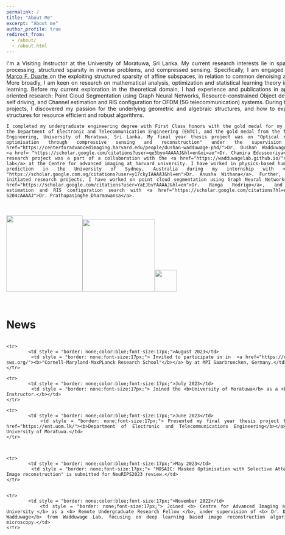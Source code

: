 ```yaml
---
permalink: /
title: "About Me"
excerpt: "About me"
author_profile: true
redirect_from: 
  - /about/
  - /about.html
---
```

<div style="text-align: justify; width: 800px">
I'm a Visiting Instructor at the University of Moratuwa, Sri Lanka. 
My current research interests lie in sparse signal processing, structured sparsity in inverse problems, and compressed sensing. Specifically, I am engaged with <a href="https://scholar.google.com/citations?hl=en&user=xplw9-gAAAAJ">Prof. Marco F. Duarte </a> on the exploiting structured sparsity of affine subspaces, in relation to common denoising algorithms. More broadly, I am keen on research on mathematical analysis, optimization and statistical learning theory in machine learning. Before my current exploration in the theoretical domain, I had experience and publications in application-oriented research: Point Cloud Segmentation using Graph Neural Networks, Resource-constrained Object detection for self driving, and Channel estimation and RIS configuration for OFDM (5G telecommunication) systems. During these prior projects, I discovered my passion for the underlying geometric and algebraic structures, and how to exploit these structures for resource efficient and robust algorithms.


	I completed my undergraduate engineering degree with First Class honors with the gold medal for my cohort at the Department of Electronic and Telecommunication Engineering (ENTC), and the gold medal from the faculty of Engineering, University of Moratuwa, Sri Lanka. My final year thesis project was on "Optical microscopy optimisation through compressive sensing and reconstruction" under the supervision of <a href="https://centerforadvancedimaging.harvard.edu/people/dushan-wadduwage-phd/">Dr. Dushan Wadduwage</a> and <a href= "https://scholar.google.com/citations?user=qe5byo4AAAAJ&hl=en&oi=ao">Dr. Chamira Edussooriya</a>. This research project was a part of a collaboration with the <a href="https://wadduwagelab.github.io/">Wadduwage lab</a> at the Centre for advanced imaging at harvard university. I have worked in physics-based human motion prediction in the University of Sydney, Australia during my internship with <a href= "https://scholar.google.com.sg/citations?user=y17ckyIAAAAJ&hl=en">Dr. Anusha Withana</a>. Further, as self-initiated research projects, I have worked on point cloud segmentation using Graph Neural Networks with <a href="https://scholar.google.com/citations?user=YaEJbvYAAAAJ&hl=en">Dr. Ranga Rodrigo</a>, and Channel estimation and RIS configuration search with <a href="https://scholar.google.com/citations?hl=en&user=4-S204cAAAAJ">Dr. Prathapasinghe Dharmawansa</a>. 


<p>&nbsp;</p> 



<img src="https://user-images.githubusercontent.com/52663918/191789543-7665c2c0-e6e9-4f45-8a2e-5d08b2ec1d9b.png" width="200"/><img src="https://user-images.githubusercontent.com/52663918/191795634-4a692100-ee24-4f25-8e81-40c87c4c4fe0.png" width="190"/><img src="https://user-images.githubusercontent.com/52663918/191805216-ddcac48d-142f-40a4-ace5-cd1f8cb9f004.jpg" width="57"/>



<p>&nbsp;</p>

News
====
	
 <div style="height: 500px; overflow: auto; w![237149619_2041424849347732_202933668616898933_n](https://user-images.githubusercontent.com/52663918/191795591-3ad8e2d3-7254-4906-87ea-c6bbe6165087.png)
idth: 800px;">
   <table style = "border: none;width: 100%">
	<colgroup>
       		<col span="1" style="width: 20%;">
       		<col span="1" style="width: 80%;">
    	</colgroup>

     	

	<tr>
    		<td style = "border: none;color:blue;font-size:17px;">August 2023</td>
    		<td style = "border: none;font-size:17px;"> Invited to participate in in  <a href="https://cmmrs.mpi-sws.org/"><b>"Cornell-Maryland-MaxPLanck Research School"</b></a> by at MPI Saarbruecken, Germany.</td> 	
	</tr>

 	<tr>
    		<td style = "border: none;color:blue;font-size:17px;">July 2023</td>
    		<td style = "border: none;font-size:17px;"> Joined the <b>University of Moratuwa</b> as a <b>Visiting Instructor.</b></td> 	
	</tr>
    
	<tr>
    		<td style = "border: none;color:blue;font-size:17px;">June 2023</td>
    		<td style = "border: none;font-size:17px;"> Presented my final year thesis project to the <a href="https://ent.uom.lk/"><b>Department of Electronic and Telecommunications Engineering</b></a> at the University of Moratuwa.</td> 	
	</tr>


    
	<tr>
    		<td style = "border: none;color:blue;font-size:17px;">May 2023</td>
    		<td style = "border: none;font-size:17px;"> "MOSAIC: Masked Optimisation with Selective Attention for Image reconstruction" is submitted for NeuRIPS2023 review.</td> 	
	</tr>  
 
	
 	<tr>
    		<td style = "border: none;color:blue;font-size:17px;">November 2022</td>
    		<td style = "border: none;font-size:17px;"> Joined <b> Centre for Advanced Imaging at Harvard University </b> as a <b> Remote Undergraduate Research Fellow </b>, under supervision of <b> Dr. Dushan. N. Wadduwage</b> from Wadduwage Lab, focusing on deep learning based image reconstruction algorithms for microscopy.</td> 	
	</tr>	


	<tr>
    		<td style = "border: none;color:blue;font-size:17px;">January 2022</td>
    		<td style = "border: none;font-size:17px;"> co-authored paper: <a href="https://www.computer.org/csdl/proceedings-article/icpr/2022/09956238/1IHpg8unl4c"><b>HPGNN: Hierarchical Point GNN for Outdoor Point Cloud processing</b></a> accepted at <b>ICPR 2022.</b></td> 	
	</tr>

    
	<tr>
    		<td style = "border: none;color:blue;font-size:17px;">December 2021</td>
    		<td style = "border: none;font-size:17px;"> Joined the School of Computer Science, <b>University of Sydney</b> as a <b>Research Intern.</b></td> 	
	</tr>
	   
	   
	   
	
	<tr>
    		<td style = "border: none;color:blue;font-size:17px;">July 2021</td>
    		<td style = "border: none;font-size:17px;"> Virtually attended ICASSP 2021 to defend our solution to the <a href="https://signalprocessingsociety.org/community-involvement/ieee-signal-processing-cup-2021"><b>IEEE Signal Processing Cup</b></a>, and Won the global chanpionship</td> 	
	</tr>


	<tr>
    		<td style = "border: none;color:blue;font-size:17px;">May 2021</td>
    		<td style = "border: none;font-size:17px;"> Appointed as <b> Assitant Manager </b> of the Knowledge Hub of the Electronic Club.</td> 	
	</tr>
	

	<tr>
    		<td style = "border: none;color:blue;font-size:17px;">October 2018</td>
    		<td style = "border: none;font-size:17px;"> Started my undergraduate degree in Electronic and Telecommunications Engineering at University of Moratuwa, Sri Lanka.</td> 	
	</tr>
   </table> 
 </div>



